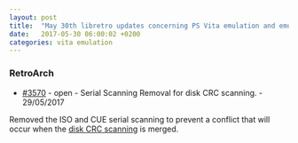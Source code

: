```yaml
---
layout: post
title:  "May 30th libretro updates concerning PS Vita emulation and emulators"
date:   2017-05-30 06:00:02 +0200
categories: vita emulation
---
```


### RetroArch
- [#3570](https://github.com/libretro/RetroArch/pull/3570) - open - Serial Scanning Removal for disk CRC scanning. - 29/05/2017

Removed the ISO and CUE serial scanning to prevent a conflict that will occur when the [disk CRC scanning](https://github.com/libretro/libretro-database/pull/251) is merged.



